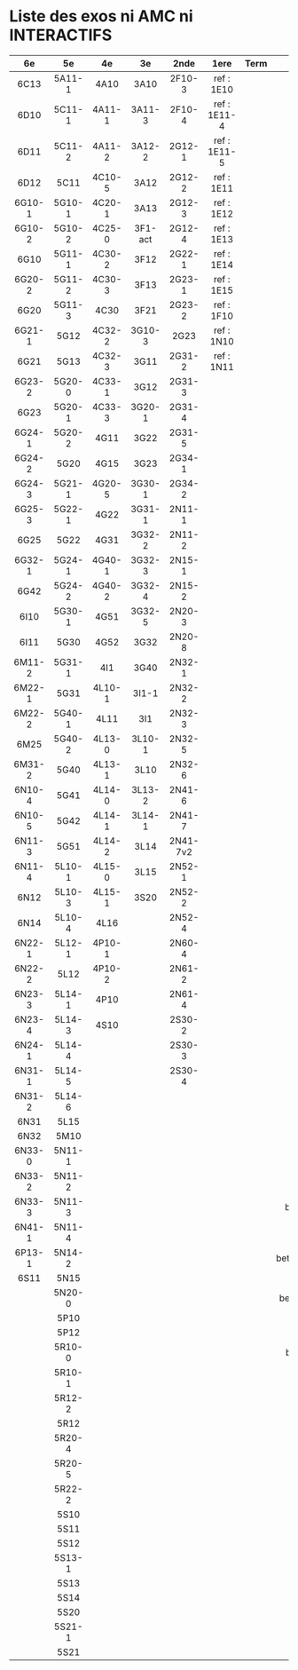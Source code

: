 # Liste des exos ni AMC ni INTERACTIFS

|6e|5e|4e|3e|2nde|1ere|Term|Reste|
|:-:|:-:|:-:|:-:|:-:|:-:|:-:|:-:|
|6C13|5A11-1|4A10|3A10|2F10-3|ref : 1E10||CM020|
|6D10|5C11-1|4A11-1|3A11-3|2F10-4|ref : 1E11-4||CM021|
|6D11|5C11-2|4A11-2|3A12-2|2G12-1|ref : 1E11-5||ExC100|
|6D12|5C11|4C10-5|3A12|2G12-2|ref : 1E11||HPC100|
|6G10-1|5G10-1|4C20-1|3A13|2G12-3|ref : 1E12||PEA11-1|
|6G10-2|5G10-2|4C25-0|3F1-act|2G12-4|ref : 1E13||PEA11|
|6G10|5G11-1|4C30-2|3F12|2G22-1|ref : 1E14||PEA12|
|6G20-2|5G11-2|4C30-3|3F13|2G23-1|ref : 1E15||PEA13|
|6G20|5G11-3|4C30|3F21|2G23-2|ref : 1F10||PEG20|
|6G21-1|5G12|4C32-2|3G10-3|2G23|ref : 1N10||PEG21|
|6G21|5G13|4C32-3|3G11|2G31-2|ref : 1N11||PEG22|
|6G23-2|5G20-0|4C33-1|3G12|2G31-3|||PEG23|
|6G23|5G20-1|4C33-3|3G20-1|2G31-4|||PEG24|
|6G24-1|5G20-2|4G11|3G22|2G31-5|||P003|
|6G24-2|5G20|4G15|3G23|2G34-1|||P004|
|6G24-3|5G21-1|4G20-5|3G30-1|2G34-2|||P005|
|6G25-3|5G22-1|4G22|3G31-1|2N11-1|||P006|
|6G25|5G22|4G31|3G32-2|2N11-2|||P007|
|6G32-1|5G24-1|4G40-1|3G32-3|2N15-1|||P008|
|6G42|5G24-2|4G40-2|3G32-4|2N15-2|||P009|
|6I10|5G30-1|4G51|3G32-5|2N20-3|||P010|
|6I11|5G30|4G52|3G32|2N20-8|||P011|
|6M11-2|5G31-1|4I1|3G40|2N32-1|||P012|
|6M22-1|5G31|4L10-1|3I1-1|2N32-2|||P013|
|6M22-2|5G40-1|4L11|3I1|2N32-3|||P014|
|6M25|5G40-2|4L13-0|3L10-1|2N32-5|||beta2F31|
|6M31-2|5G40|4L13-1|3L10|2N32-6|||beta2N60-X1|
|6N10-4|5G41|4L14-0|3L13-2|2N41-6|||beta2N60-X2|
|6N10-5|5G42|4L14-1|3L14-1|2N41-7|||beta3F23|
|6N11-3|5G51|4L14-2|3L14|2N41-7v2|||beta3G15|
|6N11-4|5L10-1|4L15-0|3L15|2N52-1|||beta3G41|
|6N12|5L10-3|4L15-1|3S20|2N52-2|||beta3s21|
|6N14|5L10-4|4L16||2N52-4|||beta4C31|
|6N22-1|5L12-1|4P10-1||2N60-4|||beta4G20-3|
|6N22-2|5L12|4P10-2||2N61-2|||beta4G20-4|
|6N23-3|5L14-1|4P10||2N61-4|||beta6C33-1|
|6N23-4|5L14-3|4S10||2S30-2|||beta6test2|
|6N24-1|5L14-4|||2S30-3|||beta6test2021|
|6N31-1|5L14-5|||2S30-4|||betaAsymptotesObliques|
|6N31-2|5L14-6||||||betaEqCarreDansC|
|6N31|5L15||||||betaEqValAbs|
|6N32|5M10||||||betaEquationsLog|
|6N33-0|5N11-1||||||betaExo3d|
|6N33-2|5N11-2||||||betaExoSimpleMatthieu|
|6N33-3|5N11-3||||||betaModele10_simple_question-reponse|
|6N41-1|5N11-4||||||betaModele11_parametrable|
|6P13-1|5N14-2||||||betaModele20_plusieurs_types_de_questions|
|6S11|5N15||||||betaModele21_parametrables|
||5N20-0||||||betaModele30_constructions_géométriques|
||5P10||||||betaModele31_parametrables|
||5P12||||||betaModele40_tableau_proportionnalite|
||5R10-0||||||betaModele41_tableau_signes_variations|
||5R10-1||||||betaProbaAouB|
||5R12-2||||||betaProbabilites|
||5R12||||||betaPuissances|
||5R20-4||||||betaSpline|
||5R20-5||||||betaSys2x2CombLin|
||5R22-2||||||betaTracerParabole|
||5S10||||||betarotation3d|
||5S11||||||moule_a_exo_mathalea|
||5S12||||||moule_a_exo_mathalea2d|
||5S13-1||||||c3C10-2|
||5S13||||||c3N10|
||5S14||||||c3N23|
||5S20|||||||
||5S21-1|||||||
||5S21|||||||
